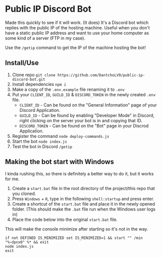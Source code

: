 # Public IP Discord Bot

Made this quickly to see if it will work. (It does) It's a Discord bot which replies with the public IP of the hosting machine. Useful when you don't have a static public IP address and want to use your home computer as some kind of a server (FTP in my case).

Use the `/getip` command to get the IP of the machine hosting the bot!

## Install/Use

1. Clone repo `git clone https://github.com/DantchoLV9/public-ip-discord-bot.git`
2. Install dependencies `npm i`
3. Make a copy of the `.env.example` file renaming it to `.env`
4. Put your `CLIENT_ID`, `GUILD_ID` & `DISCORD_TOKEN` in the newly created `.env` file.
   - `CLIENT_ID` - Can be found on the "General Information" page of your Discord Application.
   - `GUILD_ID` - Can be found by enabling "Developer Mode" in Discord, right clicking on the server your bot is in and copying that ID.
   - `DISCORD_TOKEN` - Can be found on the "Bot" page in your Discrod Application.
5. Register the command `node deploy-commands.js`
6. Start the bot `node index.js`
7. Test the bot in Discord `/getip`

## Making the bot start with Windows

I kinda rushing this, so there is definitely a better way to do it, but it works for me.

1. Create a `start.bat` file in the root directory of the project/this repo that you cloned.
2. Press `Windows` + `R`, type in the following `shell:startup` and press enter.
3. Create a shortcut of the `start.bat` file and place it in the newly opened folder. (This should make the `.bat` file run when the Windows user logs in)
4. Place the code below into the original `start.bat` file.

This will make the console minimize after starting so it's not in the way.
```
if not DEFINED IS_MINIMIZED set IS_MINIMIZED=1 && start "" /min "%~dpnx0" %* && exit
node index.js
exit
```
